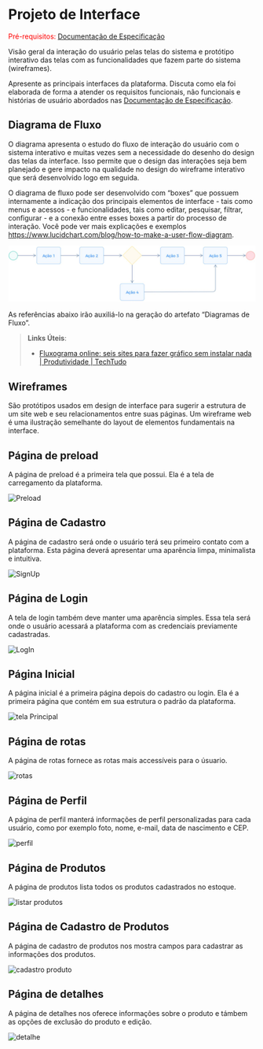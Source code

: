 
# Projeto de Interface

<span style="color:red">Pré-requisitos: <a href="2-Especificação do Projeto.md"> Documentação de Especificação</a></span>

Visão geral da interação do usuário pelas telas do sistema e protótipo interativo das telas com as funcionalidades que fazem parte do sistema (wireframes).

 Apresente as principais interfaces da plataforma. Discuta como ela foi elaborada de forma a atender os requisitos funcionais, não funcionais e histórias de usuário abordados nas <a href="2-Especificação do Projeto.md"> Documentação de Especificação</a>.

## Diagrama de Fluxo

O diagrama apresenta o estudo do fluxo de interação do usuário com o sistema interativo e  muitas vezes sem a necessidade do desenho do design das telas da interface. Isso permite que o design das interações seja bem planejado e gere impacto na qualidade no design do wireframe interativo que será desenvolvido logo em seguida.

O diagrama de fluxo pode ser desenvolvido com “boxes” que possuem internamente a indicação dos principais elementos de interface - tais como menus e acessos - e funcionalidades, tais como editar, pesquisar, filtrar, configurar - e a conexão entre esses boxes a partir do processo de interação. Você pode ver mais explicações e exemplos https://www.lucidchart.com/blog/how-to-make-a-user-flow-diagram.

![Exemplo de Diagrama de Fluxo](img/diagramafluxo2.jpg)

As referências abaixo irão auxiliá-lo na geração do artefato “Diagramas de Fluxo”.

> **Links Úteis**:
> - [Fluxograma online: seis sites para fazer gráfico sem instalar nada | Produtividade | TechTudo](https://www.techtudo.com.br/listas/2019/03/fluxograma-online-seis-sites-para-fazer-grafico-sem-instalar-nada.ghtml)

## Wireframes

São protótipos usados em design de interface para sugerir a estrutura de um site web e seu relacionamentos entre suas páginas. Um wireframe web é uma ilustração semelhante do layout de elementos fundamentais na interface.

## Página de preload
A página de preload é a primeira tela que possui. Ela é a tela de carregamento da plataforma.


![Preload](https://user-images.githubusercontent.com/104845264/229370204-4d547e52-22fc-42ef-8ddd-62cfd4745994.png)
 
## Página de Cadastro
A página de cadastro será onde o usuário terá seu primeiro contato com a plataforma. Esta página deverá apresentar uma aparência limpa, minimalista e intuitiva.


![SignUp](https://user-images.githubusercontent.com/104845264/229369957-a9fedfff-03f0-44e6-95e9-38e87d82f1aa.png)

## Página de Login
A tela de login também deve manter uma aparência simples. Essa tela será onde o usuário acessará a plataforma com as credenciais previamente cadastradas.


![LogIn](https://user-images.githubusercontent.com/104845264/229369931-e3846944-9446-4a6f-81a5-23ca38dc1a65.png)

## Página Inicial
A página inicial é a primeira página depois do cadastro ou login. Ela é a primeira página que contém em sua estrutura o padrão da plataforma.


![tela Principal](https://user-images.githubusercontent.com/104845264/229370096-426ae2e2-071d-4a5b-908a-eabeda84826c.png)

## Página de rotas
A página de rotas fornece as rotas mais accessíveis para o úsuario.


![rotas](https://user-images.githubusercontent.com/104845264/229371254-7d4263fb-ba92-4f9b-90eb-363a20f1c831.png)

## Página de Perfil
A página de perfil manterá informações de perfil personalizadas para cada usuário, como por exemplo foto, nome, e-mail, data de nascimento e CEP.


![perfil](https://user-images.githubusercontent.com/104845264/229370707-67b7a579-5551-4d3b-8505-d81aa6fb4dab.png)

## Página de Produtos
A página de produtos lista todos os produtos cadastrados no estoque.


![listar produtos](https://user-images.githubusercontent.com/104845264/229370775-d1dc042a-b5b9-476e-9828-f7b744bb771e.png)

## Página de Cadastro de Produtos
A página de cadastro de produtos nos mostra campos para cadastrar as informações dos produtos.


![cadastro produto](https://user-images.githubusercontent.com/104845264/229370939-ffbe3369-ec35-4ece-a0f8-5504e8f03070.png)

## Página de detalhes
A página de detalhes nos oferece informações sobre o produto e támbem as opções de exclusão do produto e edição.


![detalhe](https://user-images.githubusercontent.com/104845264/229370980-87d58ad7-b491-4a98-8c7b-a9b266d03662.png)
